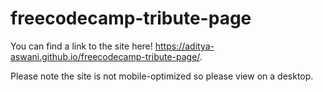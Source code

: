 # freecodecamp-tribute-page

You can find a link to the site here! https://aditya-aswani.github.io/freecodecamp-tribute-page/.

Please note the site is not mobile-optimized so please view on a desktop.
